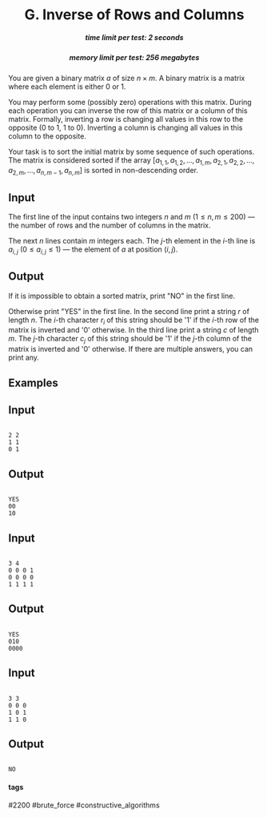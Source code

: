 <h1 style='text-align: center;'> G. Inverse of Rows and Columns</h1>

<h5 style='text-align: center;'>time limit per test: 2 seconds</h5>
<h5 style='text-align: center;'>memory limit per test: 256 megabytes</h5>

You are given a binary matrix $a$ of size $n \times m$. A binary matrix is a matrix where each element is either $0$ or $1$.

You may perform some (possibly zero) operations with this matrix. During each operation you can inverse the row of this matrix or a column of this matrix. Formally, inverting a row is changing all values in this row to the opposite ($0$ to $1$, $1$ to $0$). Inverting a column is changing all values in this column to the opposite.

Your task is to sort the initial matrix by some sequence of such operations. The matrix is considered sorted if the array $[a_{1, 1}, a_{1, 2}, \dots, a_{1, m}, a_{2, 1}, a_{2, 2}, \dots, a_{2, m}, \dots, a_{n, m - 1}, a_{n, m}]$ is sorted in non-descending order.

## Input

The first line of the input contains two integers $n$ and $m$ ($1 \le n, m \le 200$) — the number of rows and the number of columns in the matrix.

The next $n$ lines contain $m$ integers each. The $j$-th element in the $i$-th line is $a_{i, j}$ ($0 \le a_{i, j} \le 1$) — the element of $a$ at position $(i, j)$.

## Output

If it is impossible to obtain a sorted matrix, print "NO" in the first line.

Otherwise print "YES" in the first line. In the second line print a string $r$ of length $n$. The $i$-th character $r_i$ of this string should be '1' if the $i$-th row of the matrix is inverted and '0' otherwise. In the third line print a string $c$ of length $m$. The $j$-th character $c_j$ of this string should be '1' if the $j$-th column of the matrix is inverted and '0' otherwise. If there are multiple answers, you can print any.

## Examples

## Input


```

2 2
1 1
0 1

```
## Output


```

YES
00
10

```
## Input


```

3 4
0 0 0 1
0 0 0 0
1 1 1 1

```
## Output


```

YES
010
0000

```
## Input


```

3 3
0 0 0
1 0 1
1 1 0

```
## Output


```

NO

```


#### tags 

#2200 #brute_force #constructive_algorithms 